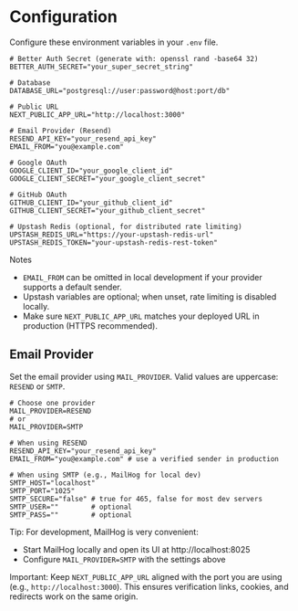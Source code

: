 # Configuration

Configure these environment variables in your `.env` file.

```env
# Better Auth Secret (generate with: openssl rand -base64 32)
BETTER_AUTH_SECRET="your_super_secret_string"

# Database
DATABASE_URL="postgresql://user:password@host:port/db"

# Public URL
NEXT_PUBLIC_APP_URL="http://localhost:3000"

# Email Provider (Resend)
RESEND_API_KEY="your_resend_api_key"
EMAIL_FROM="you@example.com"

# Google OAuth
GOOGLE_CLIENT_ID="your_google_client_id"
GOOGLE_CLIENT_SECRET="your_google_client_secret"

# GitHub OAuth
GITHUB_CLIENT_ID="your_github_client_id"
GITHUB_CLIENT_SECRET="your_github_client_secret"

# Upstash Redis (optional, for distributed rate limiting)
UPSTASH_REDIS_URL="https://your-upstash-redis-url"
UPSTASH_REDIS_TOKEN="your-upstash-redis-rest-token"
```

Notes
- `EMAIL_FROM` can be omitted in local development if your provider supports a default sender.
- Upstash variables are optional; when unset, rate limiting is disabled locally.
- Make sure `NEXT_PUBLIC_APP_URL` matches your deployed URL in production (HTTPS recommended).

## Email Provider

Set the email provider using `MAIL_PROVIDER`. Valid values are uppercase: `RESEND` or `SMTP`.

```env
# Choose one provider
MAIL_PROVIDER=RESEND
# or
MAIL_PROVIDER=SMTP

# When using RESEND
RESEND_API_KEY="your_resend_api_key"
EMAIL_FROM="you@example.com" # use a verified sender in production

# When using SMTP (e.g., MailHog for local dev)
SMTP_HOST="localhost"
SMTP_PORT="1025"
SMTP_SECURE="false" # true for 465, false for most dev servers
SMTP_USER=""        # optional
SMTP_PASS=""        # optional
```

Tip: For development, MailHog is very convenient:

- Start MailHog locally and open its UI at http://localhost:8025
- Configure `MAIL_PROVIDER=SMTP` with the settings above

Important: Keep `NEXT_PUBLIC_APP_URL` aligned with the port you are using (e.g., `http://localhost:3000`). This ensures verification links, cookies, and redirects work on the same origin.
